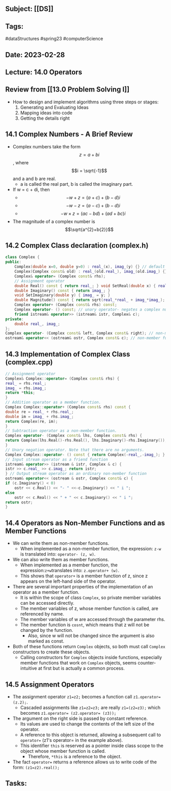 ## Subject: [[DS]]
## Tags:
#dataStructures #spring23 #computerScience 
## Date: 2023-02-28
## Lecture: 14.0 Operators

## Review from [[13.0 Problem Solving I]]
- How to design and implement algorithms using three steps or stages:
	1. Generating and Evaluating Ideas
	2. Mapping ideas into code
	3. Getting the details right

## 14.1 Complex Numbers - A Brief Review
- Complex numbers take the form $$z=a+bi$$ , where $$i = \sqrt{-1}$$ and a and b are real.
	- a is called the real part, b is called the imaginary part.
- If w = c + di, then
	- $$-w+z = (a+c) + (b-d)i$$
	- $$- w-z = (a-c) + (b-d)i$$
	- $$-w\times z=(ac-bd)+(ad+bc)i$$
- The magnitude of a complex number is $$\sqrt{a^{2}+b{2}}$$

## 14.2 Complex Class declaration (complex.h)
```c++
class Complex { 
public:
	Complex(double x=0, double y=0) : real_(x), imag_(y) {} // default constructor 
	Complex(Complex const& old) : real_(old.real_), imag_(old.imag_) {} // copy constructor 
	Complex& operator= (Complex const& rhs); 
	// Assignment operator 
	double Real() const { return real_; } void SetReal(double x) { real_ = x; } 
	double Imaginary() const { return imag_; } 
	void SetImaginary(double y) { imag_ = y; } 
	double Magnitude() const { return sqrt(real_*real_ + imag_*imag_); } 
	Complex operator+ (Complex const& rhs) const; 
	Complex operator- () const; // unary operator- negates a complex number 
	friend istream& operator>> (istream& istr, Complex& c); 
private: 
	double real_, imag_; 
}; 
Complex operator- (Complex const& left, Complex const& right); // non-member function 
ostream& operator<< (ostream& ostr, Complex const& c); // non-member function
```

## 14.3 Implementation of  Complex Class (complex.cpp)
```c++
// Assignment operator 
Complex& Complex::operator= (Complex const& rhs) { 
real_ = rhs.real_; 
imag_ = rhs.imag_; 
return *this; 
} 
// Addition operator as a member function. 
Complex Complex::operator+ (Complex const& rhs) const {
double re = real_ + rhs.real_; 
double im = imag_ + rhs.imag_; 
return Complex(re, im);
}
// Subtraction operator as a non-member function. 
Complex operator- (Complex const& lhs, Complex const& rhs) { 
return Complex(lhs.Real()-rhs.Real(), lhs.Imaginary()-rhs.Imaginary()); 
} 
// Unary negation operator. Note that there are no arguments. 
Complex Complex::operator- () const { return Complex(-real_,-imag_); }
// Input stream operator as a friend function 
istream& operator>> (istream & istr, Complex & c) { 
istr >> c.real_ >> c.imag_; return istr; 
} // Output stream operator as an ordinary non-member function 
ostream& operator<< (ostream & ostr, Complex const& c) { 
if (c.Imaginary() < 0) 
	ostr << c.Real() << "- " <<-c.Imaginary() << " i "; 
else 
	ostr << c.Real() << " + " << c.Imaginary() << " i "; 
return ostr; 
}
```

## 14.4 Operators as Non-Member Functions and as Member Functions
- We can write them as non-member functions.
	- When implemented as a non-member function, the expression: `z-w` is translated into: `operator- (z, w)`.
- We can also write them as member functions.
	- When implemented as a member function, the expression:`z+w`translates into: `z.operator+ (w)`.
	- This shows that `operator+` is a member function of z, since z appears on the left-hand side of the operator.
- There are several important properties of the implementation of an operator as a member function.
	- It is within the scope of class `Complex`, so private member variables can be accessed directly.
	- The member variables of z, whose member function is called, are referenced by name.
	- The member variables of w are accessed through the parameter rhs.
	- The member function is `cosnt`, which means that z will not be changed by the function.
		- Also, since w will not be changed since the argument is also marked as const.
- Both of these functions return `Complex` objects, so both must call `Complex` constructors to create these objects.
	- Calling constructors for `Complex` objects inside functions, especially member functions that work on `Complex` objects, seems counter-intuitive at first but is actually a common process.

## 14.5 Assignment Operators
- The assignment operator `z1=z2;` becomes a function call `z1.operator=(z.2);`.
	- Cascaded assignments like `z1=z2=z3;` are really `z1=(z2=z3);` which becomes `z1.operator= (z2.operator= (z3));`
- The argument on the right side is passed by constant reference.
	- Its values are used to change the contents of the left size of the operator.
	- A reference to this object is returned, allowing a subsequent call to `operator=` (z1's operator= in the example above).
	- This identifier `this` is reserved as a pointer inside class scope to the object whose member function is called.
		- Therefore, `*this` is a reference to the object.
- The fact `operator=` returns a reference allows us to write code of the form: `(z1=z2).real();`

## 

## Tasks: